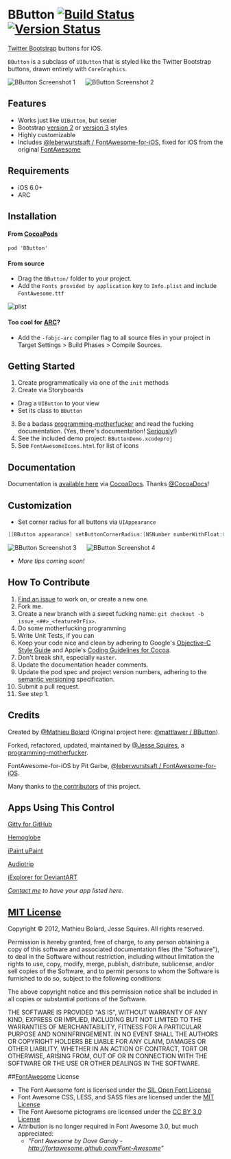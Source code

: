 # BButton [![Build Status](https://secure.travis-ci.org/jessesquires/BButton.png)](http://travis-ci.org/jessesquires/BButton) [![Version Status](https://cocoapod-badges.herokuapp.com/v/BButton/badge.png)][docsLink]

[Twitter Bootstrap](http://getbootstrap.com) buttons for iOS.

`BButton` is a subclass of `UIButton` that is styled like the Twitter Bootstrap buttons, drawn entirely with `CoreGraphics`.

![BButton Screenshot 1][img1] &nbsp;&nbsp;&nbsp;&nbsp; ![BButton Screenshot 2][img2]

## Features

* Works just like `UIButton`, but sexier
* Bootstrap [version 2](http://getbootstrap.com/2.3.2/) or [version 3](http://getbootstrap.com) styles
* Highly customizable
* Includes [@leberwurstsaft / FontAwesome-for-iOS](https://github.com/leberwurstsaft/FontAwesome-for-iOS), fixed for iOS from the original [FontAwesome](http://fortawesome.github.com/Font-Awesome/)

## Requirements

* iOS 6.0+ 
* ARC

## Installation

#### From [CocoaPods](http://www.cocoapods.org)

`pod 'BButton'`

#### From source

* Drag the `BButton/` folder to your project.
* Add the `Fonts provided by application` key to `Info.plist` and include `FontAwesome.ttf`

![plist][img3]

#### Too cool for [ARC](https://developer.apple.com/library/mac/releasenotes/ObjectiveC/RN-TransitioningToARC/Introduction/Introduction.html)?

* Add the `-fobjc-arc` compiler flag to all source files in your project in Target Settings > Build Phases > Compile Sources.

## Getting Started

1. Create programmatically via one of the `init` methods
2. Create via Storyboards
  * Drag a `UIButton` to your view
  * Set its class to `BButton`
3. Be a badass [programming-motherfucker](http://programming-motherfucker.com) and read the fucking documentation. (Yes, there's documentation! [Seriously](http://www.nrcc.org/wp-content/uploads/2013/05/Moonwalk.gif)!)
4. See the included demo project: `BButtonDemo.xcodeproj`
5. See `FontAwesomeIcons.html` for list of icons

## Documentation

Documentation is [available here][docsLink] via [CocoaDocs](http://cocoadocs.org). Thanks [@CocoaDocs](https://twitter.com/CocoaDocs)!

## Customization

* Set corner radius for all buttons via `UIAppearance`

````objective-c
[[BButton appearance] setButtonCornerRadius:[NSNumber numberWithFloat:0.0f]];
````

![BButton Screenshot 3][img4] &nbsp;&nbsp;&nbsp;&nbsp; ![BButton Screenshot 4][img5]

* *More tips coming soon!*

## How To Contribute

1. [Find an issue](https://github.com/jessesquires/BButton/issues?sort=created&state=open) to work on, or create a new one.
2. Fork me.
3. Create a new branch with a sweet fucking name: `git checkout -b issue_<##>_<featureOrFix>`.
4. Do some motherfucking programming
5. Write Unit Tests, if you can
6. Keep your code nice and clean by adhering to Google's [Objective-C Style Guide](http://google-styleguide.googlecode.com/svn/trunk/objcguide.xml) and Apple's [Coding Guidelines for Cocoa](https://developer.apple.com/library/mac/documentation/Cocoa/Conceptual/CodingGuidelines/CodingGuidelines.html).
7. Don't break shit, especially `master`.
8. Update the documentation header comments.
9. Update the pod spec and project version numbers, adhering to the [semantic versioning](http://semver.org) specification.
10. Submit a pull request.
11. See step 1.

## Credits

Created by [@Mathieu Bolard](https://twitter.com/mattlawer) (Original project here: [@mattlawer / BButton](https://github.com/mattlawer/BButton)).

Forked, refactored, updated, maintained by [@Jesse Squires](https://twitter.com/jesse_squires), a [programming-motherfucker](http://programming-motherfucker.com).

FontAwesome-for-iOS by Pit Garbe, [@leberwurstsaft / FontAwesome-for-iOS](https://github.com/leberwurstsaft/FontAwesome-for-iOS).

Many thanks to [the contributors](https://github.com/jessesquires/BButton/graphs/contributors) of this project.

## Apps Using This Control

[Gitty for GitHub](https://itunes.apple.com/us/app/gitty-for-github/id645696309?mt=8)

[Hemoglobe](http://bit.ly/hemoglobeapp)

[iPaint uPaint](http://bit.ly/ipupappstr)

[Audiotrip](https://itunes.apple.com/us/app/audiotrip/id569634193?mt=8)

[iExplorer for DeviantART](https://itunes.apple.com/us/app/iexplorer-for-deviantart/id657212778?mt=8)

*[Contact me](mailto:jesse.squires.developer@gmail.com) to have your app listed here.*

## [MIT License](http://opensource.org/licenses/MIT)

Copyright &copy; 2012, Mathieu Bolard, Jesse Squires. All rights reserved.

Permission is hereby granted, free of charge, to any person obtaining a copy of this software and associated documentation files (the "Software"), to deal in the Software without restriction, including without limitation the rights to use, copy, modify, merge, publish, distribute, sublicense, and/or sell copies of the Software, and to permit persons to whom the Software is furnished to do so, subject to the following conditions:

The above copyright notice and this permission notice shall be included in all copies or substantial portions of the Software.

THE SOFTWARE IS PROVIDED "AS IS", WITHOUT WARRANTY OF ANY KIND, EXPRESS OR IMPLIED, INCLUDING BUT NOT LIMITED TO THE WARRANTIES OF MERCHANTABILITY, FITNESS FOR A PARTICULAR PURPOSE AND NONINFRINGEMENT. IN NO EVENT SHALL THE AUTHORS OR COPYRIGHT HOLDERS BE LIABLE FOR ANY CLAIM, DAMAGES OR OTHER LIABILITY, WHETHER IN AN ACTION OF CONTRACT, TORT OR OTHERWISE, ARISING FROM, OUT OF OR IN CONNECTION WITH THE SOFTWARE OR THE USE OR OTHER DEALINGS IN THE SOFTWARE.

##[FontAwesome](https://github.com/FortAwesome/Font-Awesome) License

* The Font Awesome font is licensed under the [SIL Open Font License](http://scripts.sil.org/OFL)
* Font Awesome CSS, LESS, and SASS files are licensed under the [MIT License](http://opensource.org/licenses/mit-license.html)
* The Font Awesome pictograms are licensed under the [CC BY 3.0 License](http://creativecommons.org/licenses/by/3.0)
* Attribution is no longer required in Font Awesome 3.0, but much appreciated:
	* *"Font Awesome by Dave Gandy - http://fortawesome.github.com/Font-Awesome"*

[docsLink]:http://cocoadocs.org/docsets/BButton/3.2.3

[img1]:https://raw.github.com/jessesquires/BButton/master/Screenshots/screenshot-0.png
[img2]:https://raw.github.com/jessesquires/BButton/master/Screenshots/screenshot-2.png
[img3]:https://raw.github.com/jessesquires/BButton/master/Screenshots/plist.png
[img4]:https://raw.github.com/jessesquires/BButton/master/Screenshots/screenshot-4.png
[img5]:https://raw.github.com/jessesquires/BButton/master/Screenshots/screenshot-5.png
